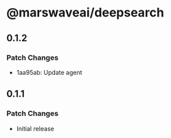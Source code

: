 # @marswaveai/deepsearch

## 0.1.2

### Patch Changes

- 1aa95ab: Update agent

## 0.1.1

### Patch Changes

- Initial release

